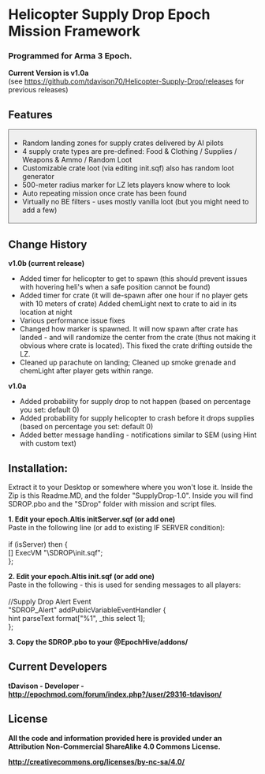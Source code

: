 <h1>Helicopter Supply Drop Epoch Mission Framework</h1>
<h3>Programmed for Arma 3 Epoch.</h3>

<strong>Current Version is v1.0a</strong><br />
(see https://github.com/tdavison70/Helicopter-Supply-Drop/releases for previous releases)

<h2>Features</h2>
<div style="padding: 4px; background: #efefef; border: 1px solid #666;">
<ul>
  <li>Random landing zones for supply crates delivered by AI pilots</li>
  <li>4 supply crate types are pre-defined: Food & Clothing / Supplies / Weapons & Ammo / Random Loot</li> 
  <li>Customizable crate loot (via editing init.sqf) also has random loot generator</li>
  <li>500-meter radius marker for LZ lets players know where to look</li>
  <li>Auto repeating mission once crate has been found</li>
  <li>Virtually no BE filters - uses mostly vanilla loot (but you might need to add a few)</li>
</ul>
</div>

<h2>Change History</h2>
<strong>v1.0b (current release)</strong>
<ul>
	<li>Added timer for helicopter to get to spawn (this should prevent issues with hovering heli's when a safe position 	cannot be found)</li>
	<li>Added timer for crate (it will de-spawn after one hour if no player gets with 10 meters of crate)
	Added chemLight next to crate to aid in its location at night</li>
	<li>Various performance issue fixes</li>
	<li>Changed how marker is spawned. It will now spawn after crate has landed - and will randomize the center from the 	crate (thus not making it obvious where crate is located). This fixed the crate drifting outside the LZ.</li>
	<li>Cleaned up parachute on landing; Cleaned up smoke grenade and chemLight after player gets within range.</li>
</ul>

<strong>v1.0a</strong>
<ul>
	<li>Added probability for supply drop to not happen (based on percentage you set: default 0)</li>
	<li>Added probability for supply helicopter to crash before it drops supplies (based on percentage you set: default 0)</li>
	<li>Added better message handling - notifications similar to SEM (using Hint with custom text)</li>
</ul>

<h2>Installation:</h2>
Extract it to your Desktop or somewhere where you won't lose it. Inside the Zip is this Readme.MD, and the folder "SupplyDrop-1.0". Inside you will find SDROP.pbo and the "SDrop" folder with mission and script files.

<strong>1. Edit your epoch.Altis initServer.sqf (or add one)</strong><br />
Paste in the following line (or add to existing IF SERVER condition):<br /><br />
if (isServer) then {<br />
	[] ExecVM "\SDROP\init.sqf";<br />
};

<strong>2. Edit your epoch.Altis init.sqf (or add one)</strong><br />
Paste in the following - this is used for sending messages to all players:<br /><br />
//Supply Drop Alert Event<br />
"SDROP_Alert" addPublicVariableEventHandler {<br />
	hint parseText format["%1", _this select 1];<br />
};

<strong>3. Copy the SDROP.pbo to your @EpochHive/addons/ 


<h2>Current Developers</h2>

tDavison - Developer - http://epochmod.com/forum/index.php?/user/29316-tdavison/

<h2>License</h2>

All the code and information provided here is provided under an Attribution Non-Commercial ShareAlike 4.0 Commons License.

http://creativecommons.org/licenses/by-nc-sa/4.0/
